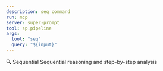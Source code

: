 ```yaml
---
description: seq command
run: mcp
server: super-prompt
tool: sp.pipeline
args:
  tool: "seq"
  query: "${input}"
---
```


🔍 Sequential
Sequential reasoning and step-by-step analysis
